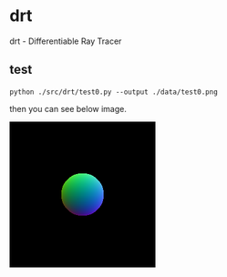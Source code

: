 # drt
drt - Differentiable Ray Tracer

## test
```
python ./src/drt/test0.py --output ./data/test0.png
```

then you can see below image.

![test0.png](./doc/images/test0.png "test0")
